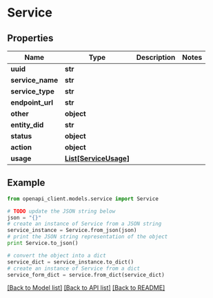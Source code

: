# Service


## Properties
Name | Type | Description | Notes
------------ | ------------- | ------------- | -------------
**uuid** | **str** |  | 
**service_name** | **str** |  | 
**service_type** | **str** |  | 
**endpoint_url** | **str** |  | 
**other** | **object** |  | 
**entity_did** | **str** |  | 
**status** | **object** |  | 
**action** | **object** |  | 
**usage** | [**List[ServiceUsage]**](ServiceUsage.md) |  | 

## Example

```python
from openapi_client.models.service import Service

# TODO update the JSON string below
json = "{}"
# create an instance of Service from a JSON string
service_instance = Service.from_json(json)
# print the JSON string representation of the object
print Service.to_json()

# convert the object into a dict
service_dict = service_instance.to_dict()
# create an instance of Service from a dict
service_form_dict = service.from_dict(service_dict)
```
[[Back to Model list]](../README.md#documentation-for-models) [[Back to API list]](../README.md#documentation-for-api-endpoints) [[Back to README]](../README.md)



